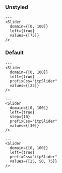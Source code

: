 ### Unstyled

```react
---
<Slider
  domain={[0, 100]}
  left={true}
  values={[75]}
/>
```

### Default

```react
---
<Slider
  domain={[0, 100]}
  left={true}
  prefixCss="itpSlider"
  values={[25]}
/>
```

```react
---
<Slider
  domain={[0, 100]}
  left={true}
  step={10}
  prefixCss="itpSlider"
  values={[30]}
/>
```

```react
---
<Slider
  domain={[0, 100]}
  left={true}
  prefixCss="itpSlider"
  values={[25, 50, 75]}
/>
```